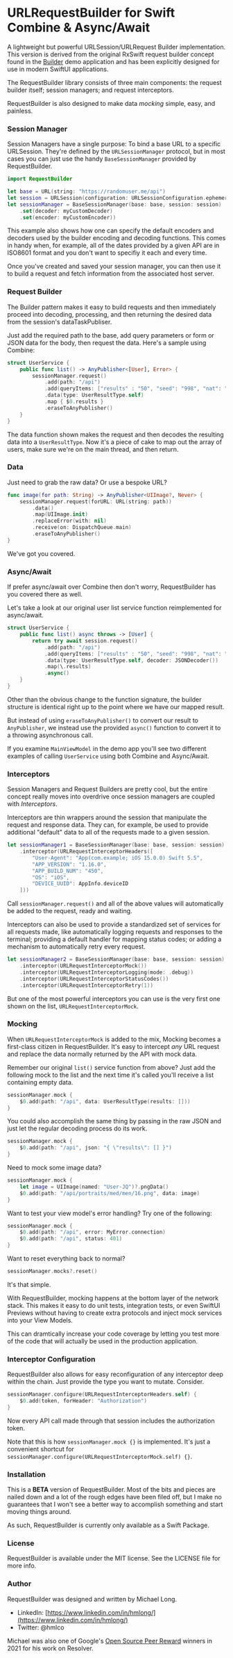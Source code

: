 # URLRequestBuilder for Swift Combine & Async/Await

A lightweight but powerful URLSession/URLRequest Builder implementation. This version is derived from the original RxSwift request builder concept found in the [Builder](https://github.com/hmlongco/Builder) demo application and has been explicitly designed for use in modern SwiftUI applications.

The RequestBuilder library consists of three main components: the request builder itself; session managers; and request interceptors. 

RequestBuilder is also designed to make data *mocking* simple, easy, and painless.

### Session Manager

Session Managers have a single purpose: To bind a base URL to a specific URLSession. They're defined by the `URLSessionManager` protocol, but in most cases you can just use the handy `BaseSessionManager` provided by RequestBuilder.

```swift
import RequestBuilder

let base = URL(string: "https://randomuser.me/api")
let session = URLSession(configuration: URLSessionConfiguration.ephemeral)
let sessionManager = BaseSessionManager(base: base, session: session)
    .set(decoder: myCustomDecoder)
    .set(encoder: myCustomEncoder)) 
```
This example also shows how one can specify the default encoders and decoders used by the builder encoding and decoding functions. This comes in handy when, for example, all of the dates provided by a given API are in ISO8601 format and you don't want to specifiy it each and every time.

Once you've created and saved your session manager, you can then use it to build a request and fetch information from the associated host server.

### Request Builder

The Builder pattern makes it easy to build requests and then immediately proceed into decoding, processing, and then returning the desired data from the session's dataTaskPubliser.

Just add the required path to the base, add query parameters or form or JSON data for the body, then request the data. Here's a sample using Combine:

```swift
struct UserService {
    public func list() -> AnyPublisher<[User], Error> {
        sessionManager.request()
            .add(path: "/api")
            .add(queryItems: ["results" : "50", "seed": "998", "nat": "us"])
            .data(type: UserResultType.self)
            .map { $0.results }
            .eraseToAnyPublisher()
    }
}
```
The data function shown makes the request and then decodes the resulting data into a `UserResultType`. Now it's a piece of cake to map out the array of users, make sure we're on the main thread, and then return.

### Data

Just need to grab the raw data? Or use a bespoke URL?
```swift
func image(for path: String) -> AnyPublisher<UIImage?, Never> {
    sessionManager.request(forURL: URL(string: path))
        .data()
        .map(UIImage.init)
        .replaceError(with: nil)
        .receive(on: DispatchQueue.main)
        .eraseToAnyPublisher()
}
```
We've got you covered.

### Async/Await

If prefer async/await over Combine then don't worry, RequestBuilder has you covered there as well. 

Let's take a look at our original user list service function reimplemented for async/await.

```swift
struct UserService {
    public func list() async throws -> [User] {
        return try await session.request()
            .add(path: "/api")
            .add(queryItems: ["results" : "50", "seed": "998", "nat": "us"])
            .data(type: UserResultType.self, decoder: JSONDecoder())
            .map(\.results)
            .async()
    }
}
```
Other than the obvious change to the function signature, the builder structure is identical right up to the point where we have our mapped result. 

But instead of using `eraseToAnyPublisher()` to convert our result to `AnyPublisher`, we instead use the provided `async()` function to convert it to a throwing asynchronous call.

If you examine `MainViewModel` in the demo app you'll see two different examples of calling `UserService` using both Combine and Async/Await.

### Interceptors

Session Managers and Request Builders are pretty cool, but the entire concept really moves into overdrive once session managers are coupled with *Interceptors*.

Interceptors are thin wrappers around the session that manipulate the request and response data. They can, for example, be used to provide additional "default" data to all of the requests made to a given session.

```swift
let sessionManager1 = BaseSessionManager(base: base, session: session)
    .interceptor(URLRequestInterceptorHeaders([
        "User-Agent": "App(com.example; iOS 15.0.0) Swift 5.5",
        "APP_VERSION": "1.16.0",
        "APP_BUILD_NUM": "450",
        "OS": "iOS",
        "DEVICE_UUID": AppInfo.deviceID
    ]))
```
Call `sessionManager.request()` and all of the above values will automatically be added to the request, ready and waiting.

Interceptors can also be used to provide a standardized set of services for all requests made, like automatically logging requests and responses to the terminal; providing a default handler for mapping status codes; or adding a mechanism to automatically retry every request. 

```swift
let sessionManager2 = BaseSessionManager(base: base, session: session)
    .interceptor(URLRequestInterceptorMock())
    .interceptor(URLRequestInterceptorLogging(mode: .debug))
    .interceptor(URLRequestInterceptorStatusCodes())
    .interceptor(URLRequestInterceptorRetry(1))
```

But one of the most powerful interceptors you can use is the very first one shown on the list, `URLRequestInterceptorMock`.

### Mocking

When `URLRequestInterceptorMock` is added to the mix, Mocking becomes a first-class citizen in RequestBuilder. It's easy to intercept *any* URL request and replace the data normally returned by the API with mock data.

Remember our original `list()` service function from above? Just add the following mock to the list and the next time it's called you'll receive a list containing empty data. 
```swift
sessionManager.mock {
    $0.add(path: "/api", data: UserResultType(results: []))
}
```
You could also accomplish the same thing by passing in the raw JSON and just let the regular decoding process do its work.
```swift
sessionManager.mock {
    $0.add(path: "/api", json: "{ \"results\": [] }")
}
```
Need to mock some image data?
```swift
sessionManager.mock {
    let image = UIImage(named: "User-JQ")?.pngData()
    $0.add(path: "/api/portraits/med/men/16.png", data: image)
}
```

Want to test your view model's error handling? Try one of the following:
```swift
sessionManager.mock {
    $0.add(path: "/api", error: MyError.connection)
    $0.add(path: "/api", status: 401)
}
```
Want to reset everything back to normal?
```swift
sessionManager.mocks?.reset()
```
It's that simple.

With RequestBuilder, mocking happens at the bottom layer of the network stack. This makes it easy to do unit tests, integration tests, or even SwiftUI Previews without having to create extra protocols and inject mock services into your View Models.

This can dramtically increase your code coverage by letting you test more of the code that will actually be used in the production application. 

### Interceptor Configuration

RequestBuilder also allows for easy reconfiguration of any interceptor deep within the chain. Just provide the type you want to mutate. Consider.
```swift
sessionManager.configure(URLRequestInterceptorHeaders.self) {
    $0.add(token, forHeader: "Authorization")
}
```
Now every API call made through that session includes the authorization token.

Note that this is how `sessionManager.mock {}` is implemented. It's just a convenient shortcut for `sessionManager.configure(URLRequestInterceptorMock.self) {}`.

### Installation

This is a **BETA** version of RequestBuilder. Most of the bits and pieces are nailed down and a lot of the rough edges have been filed off, but I make no guarantees that I won't see a better way to accomplish something and start moving things around.

As such, RequestBuilder is currently only available as a Swift Package.

### License

RequestBuilder is available under the MIT license. See the LICENSE file for more info.

### Author

RequestBuilder was designed and written by Michael Long.

* LinkedIn: [https://www.linkedin.com/in/hmlong/](https://www.linkedin.com/in/hmlong/)
* Twitter: @hmlco

Michael was also one of Google's [Open Source Peer Reward](https://opensource.googleblog.com/2021/09/announcing-latest-open-source-peer-bonus-winners.html) winners in 2021 for his work on Resolver.
